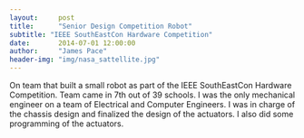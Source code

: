 ```yaml
---
layout:     post
title:      "Senior Design Competition Robot"
subtitle: "IEEE SouthEastCon Hardware Competition"
date:       2014-07-01 12:00:00
author:     "James Pace"
header-img: "img/nasa_sattellite.jpg"
---
```


On team that built a small robot as part of the IEEE SouthEastCon Hardware Competition. Team came in 7th out of 39 schools. I was the only mechanical engineer on a team of Electrical and Computer Engineers. I was in charge of the chassis design and finalized the design of the actuators. I also did some programming of the actuators.
